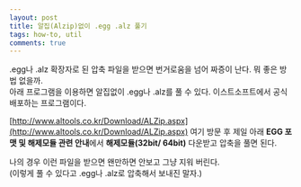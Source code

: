 ```yaml
---
layout: post
title: 알집(Alzip)없이 .egg .alz 풀기
tags: how-to, util
comments: true
---
```

  
.egg나 .alz 확장자로 된 압축 파일을 받으면 번거로움을 넘어 짜증이 난다. 뭐 좋은 방법 없을까.  
아래 프로그램을 이용하면 알집없이 .egg나 .alz를 풀 수 있다. 이스트소프트에서 공식 배포하는 프로그램이다.
  
[http://www.altools.co.kr/Download/ALZip.aspx](http://www.altools.co.kr/Download/ALZip.aspx) 여기 방문 후 제일 아래 **EGG 포맷 및 해제모듈 관련 안내**에서 **해제모듈(32bit/ 64bit)** 다운받고 압축을 풀면 된다.
  
나의 경우 이런 파일을 받으면 왠만하면 안보고 그냥 지워 버린다.  
(이렇게 풀 수 있다고 .egg나 .alz로 압축해서 보내진 말자.)
  